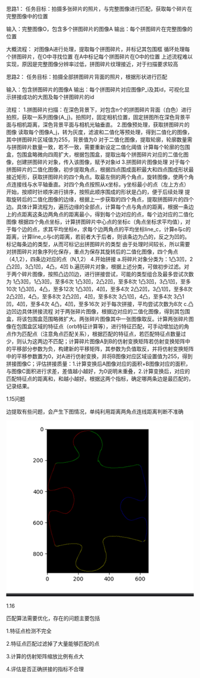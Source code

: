 思路1：
任务目标：拍摄多张碎片的照片，与完整图像进行匹配，获取每个碎片在完整图像中的位置

输入：完整图像O，包含多个拼图碎片的图像A
输出：每个拼图碎片在完整图像的位置

大概流程：
对图像A进行处理，提取每个拼图碎片，并标记其包围框
循环处理每个拼图碎片，在O中寻找位置
在A中标记每个拼图碎片在O中的位置
上述流程难以实现，原因是完整图像分辨率过低，拼图碎片纹理接近，对于扫描要求较高

思路2：
任务目标：拍摄全部拼图碎片背面的照片，根据形状进行匹配

输入：包含拼图碎片的图像A
输出：每个拼图碎片对应图像P_i及其id，可视化显示拼接成功的大图及每个拼图碎片的id

流程：
1.拼图碎片扫描：在深色背景下，对包含n个的拼图碎片背面（白色）进行拍照，获取一系列图像{A_j}。拍照时，固定相机位置，固定拼图所在深色背景平面与相机距离，深色背景平面与相机光轴垂直。
2.图像预处理，获取拼图碎片的图像
读取每个图像A_j，转为灰度，滤波和二值化等预处理，得到二值化的图像，其中拼图碎片区域值为255，背景值为0
对于二值化图像，提取轮廓，轮廓数量需与拼图碎片数量一致，若不一致，需要重新设定二值化阈值
计算每个轮廓的包围盒，包围盒略微向四周扩大，根据包围盒，提取出每个拼图碎片对应的二值化图像，创建拼图碎片对象，传入该图像，赋予对象id
3.拼图碎片图像处理
	对于每个拼图碎片的二值化图像，初步提取角点，根据四点围成面积最大和四点围成形状最接近矩形，获取拼图碎片的四个角点。取最左侧的两个角点，旋转图像，使两个角点连接线与水平轴垂直。对四个角点按照从x坐标，y坐标最小的点（左上方点）开始，按顺时针顺序进行排序，按照此顺序围成的形状是凸的，便于后续处理
	提取旋转后的二值化图像的边缘，根据上一步获取的四个角点，提取拼图碎片的四个边。具体计算流程为，遍历边缘的全部点，计算每个点与角点的距离，根据一条边上的点距离这条边两角点的距离最小，得到每个边对应的点，每个边对应的二值化图像
	根据四个角点坐标，计算拼图碎片中心点的坐标c（角点坐标求平均值），对于每个边的点，求其平均坐标e，求每个边两角点的平均坐标line_c，计算e与c的距离，计算line_c与c的距离，若前者大于后者，则该条边为凸的，反之为凹的。标记每条边的类型，从而可标记出拼图碎片的类型
	由于处理时间较长，所以需要对拼图碎片对象序列化保存，重点为保存其旋转后的二值化图像，四个角点（4,1,2），四条边对应的点（N,1,2）
4.开始拼接
	a.将碎片对象分类为：1凸3凹，2凸2凹，3凸1凹，4凸，4凹
b.遍历碎片对象，根据上述分类，可做初步过滤。对于两个碎片图像，按照凸边凹边，进行拼接尝试，可能的类型组合及最多尝试次数为
1凸3凹，1凸3凹，至多6次
1凸3凹，2凸2凹，至多8次
1凸3凹，3凸1凹，至多10次
1凸3凹，4凸，至多12次
1凸3凹，4凹，至多4次
2凸2凹，3凸1凹，至多8次
2凸2凹，4凸，至多8次
2凸2凹，4凹，至多8次
3凸1凹，4凸，至多4次
3凸1凹，4凹，至多4次
4凸，4凹，至多16次
对于每次拼接，平均尝试次数为8次
c.凸边凹边具体拼接流程
对于两张碎片图像，根据边对应的二值化图像，得到其包围盒，将该包围盒范围略微扩大。两张碎片图像其中一张图像取反。计算两张碎片图像在包围盒区域的特征点（orb特征计算等），进行特征匹配，可手动增加边的角点作为匹配点（注意角点匹配关系），根据匹配的特征点，若匹配特征点数量过少，则认为这两边不匹配；计算碎片图像A到B的仿射变换矩阵若仿射变换矩阵中的平移部分参数为负，构建新的平移矩阵，其参数为负值取反，并将仿射变换矩阵中的平移参数置为0，对A进行仿射变换，并将B图像对应区域设置值为255，得到拼接图像C；评估拼接质量：1.计算变换后A图像对应的面积+B图像对应的面积，与图像C面积进行求差，差值越小越好，为0说明未重叠，2.计算变换后，对应的匹配特征点的距离和，和越小越好。根据这两个指标，确定哪两条边是最匹配的，记录结果。

1.15问题

边提取有些问题，会产生下图情况，单纯利用距离两角点连线距离判断不准确

![](readme_images/img_1.png)



1.16 

匹配算法需要优化，存在的问题主要包括

1.特征点检测不完全

2.特征点匹配过滤掉了大量能够匹配的点

3.计算的仿射矩阵缩放比例有点大

4.评估是否正确拼接的指标不合理
